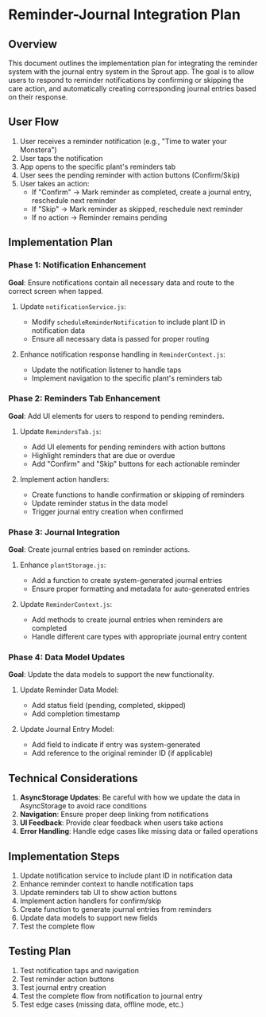 # Reminder-Journal Integration Plan

## Overview

This document outlines the implementation plan for integrating the reminder system with the journal entry system in the Sprout app. The goal is to allow users to respond to reminder notifications by confirming or skipping the care action, and automatically creating corresponding journal entries based on their response.

## User Flow

1. User receives a reminder notification (e.g., "Time to water your Monstera")
2. User taps the notification
3. App opens to the specific plant's reminders tab
4. User sees the pending reminder with action buttons (Confirm/Skip)
5. User takes an action:
   - If "Confirm" → Mark reminder as completed, create a journal entry, reschedule next reminder
   - If "Skip" → Mark reminder as skipped, reschedule next reminder
   - If no action → Reminder remains pending

## Implementation Plan

### Phase 1: Notification Enhancement

**Goal**: Ensure notifications contain all necessary data and route to the correct screen when tapped.

1. Update `notificationService.js`:
   - Modify `scheduleReminderNotification` to include plant ID in notification data
   - Ensure all necessary data is passed for proper routing

2. Enhance notification response handling in `ReminderContext.js`:
   - Update the notification listener to handle taps
   - Implement navigation to the specific plant's reminders tab

### Phase 2: Reminders Tab Enhancement

**Goal**: Add UI elements for users to respond to pending reminders.

1. Update `RemindersTab.js`:
   - Add UI elements for pending reminders with action buttons
   - Highlight reminders that are due or overdue
   - Add "Confirm" and "Skip" buttons for each actionable reminder

2. Implement action handlers:
   - Create functions to handle confirmation or skipping of reminders
   - Update reminder status in the data model
   - Trigger journal entry creation when confirmed

### Phase 3: Journal Integration

**Goal**: Create journal entries based on reminder actions.

1. Enhance `plantStorage.js`:
   - Add a function to create system-generated journal entries
   - Ensure proper formatting and metadata for auto-generated entries

2. Update `ReminderContext.js`:
   - Add methods to create journal entries when reminders are completed
   - Handle different care types with appropriate journal entry content

### Phase 4: Data Model Updates

**Goal**: Update the data models to support the new functionality.

1. Update Reminder Data Model:
   - Add status field (pending, completed, skipped)
   - Add completion timestamp

2. Update Journal Entry Model:
   - Add field to indicate if entry was system-generated
   - Add reference to the original reminder ID (if applicable)

## Technical Considerations

1. **AsyncStorage Updates**: Be careful with how we update the data in AsyncStorage to avoid race conditions
2. **Navigation**: Ensure proper deep linking from notifications
3. **UI Feedback**: Provide clear feedback when users take actions
4. **Error Handling**: Handle edge cases like missing data or failed operations

## Implementation Steps

1. Update notification service to include plant ID in notification data
2. Enhance reminder context to handle notification taps
3. Update reminders tab UI to show action buttons
4. Implement action handlers for confirm/skip
5. Create function to generate journal entries from reminders
6. Update data models to support new fields
7. Test the complete flow

## Testing Plan

1. Test notification taps and navigation
2. Test reminder action buttons
3. Test journal entry creation
4. Test the complete flow from notification to journal entry
5. Test edge cases (missing data, offline mode, etc.)
